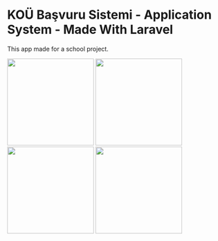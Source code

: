 # KOÜ Başvuru Sistemi - Application System - Made With Laravel

This app made for a school project.

<div class="row">
  <img src="Screenshot_1.png" width="200"/>
  <img src="Screenshot_2.png" width="200"/>
  <img src="Screenshot_3.png" width="200"/>
  <img src="Screenshot_4.png" width="200"/>
</div>

